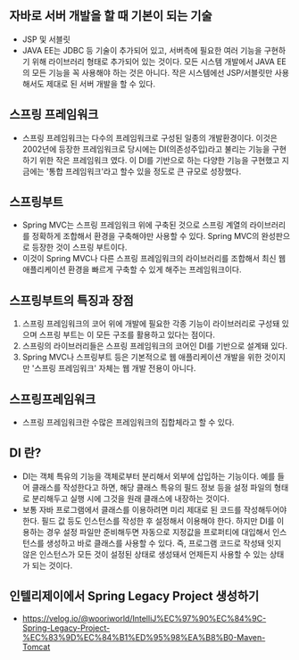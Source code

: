 ## 자바로 서버 개발을 할 때 기본이 되는 기술
- JSP 및 서블릿
- JAVA EE는 JDBC 등 기술이 추가되어 있고, 서버측에 필요한 여러 기능을 구현하기 위해 라이브러리 형태로 추가되어 있는 것이다. 모든 시스템 개발에서 JAVA EE의 모든 기능을 꼭 사용해야 하는 것은 아니다. 
 작은 시스템에선 JSP/서블릿만 사용해서도 제대로 된 서버 개발을 할 수 있다.

## 스프링 프레임워크
- 스프링 프레임워크는 다수의 프레임워크로 구성된 일종의 개발환경이다. 이것은 2002년에 등장한 프레임워크로 당시에는 DI(의존성주입)라고 불리는 기능을 구현하기 위한 작은 프레임워크 였다. 이 DI를 기반으로 하는 다양한 기능을 구현했고 지금에는 '통합 프레임워크'라고 할수 있을 정도로 큰 규모로 성장했다. 

## 스프링부트
- Spring MVC는 스프링 프레임워크 위에 구축된 것으로 스프링 계열의 라이브러리를 정확하게 조합해서 환경을 구축해야만 사용할 수 있다. Spring MVC의 완성판으로 등장한 것이 스프링 부트이다.
- 이것이 Spring MVC나 다른 스프링 프레임워크의 라이브러리를 조합해서 최신 웹 애플리케이션 환경을 빠르게 구축할 수 있게 해주는 프레임워크이다.

## 스프링부트의 특징과 장점
1. 스프링 프레임워크의 코어 위에 개발에 필요한 각종 기능이 라이브러리로 구성돼 있으며 스프링 부트는 이 모든 구조를 활용하고 있다는 점이다.
2. 스프링의 라이브러리들은 스프링 프레임워크의 코어인 DI를 기반으로 설계돼 있다.
3. Spring MVC나 스프링부트 등은 기본적으로 웹 애플리케이션 개발을 위한 것이지만 '스프링 프레임워크' 자체는 웹 개발 전용이 아니다. 

## 스프링프레임워크
- 스프링 프레임워크란 수많은 프레임워크의 집합체라고 할 수 있다. 

## DI 란?
- DI는 객체 특유의 기능을 객체로부터 분리해서 외부에 삽입하는 기능이다. 예를 들어 클래스를 작성한다고 하면, 해당 클래스 특유의 필드 정보 등을 설정 파일의 형태로 분리해두고 실행 시에 그것을 원래 클래스에 내장하는 것이다.
- 보통 자바 프로그램에서 클래스를 이용하려면 미리 제대로 된 코드를 작성해두어야 한다. 필드 값 등도 인스턴스를 작성한 후 설정해서 이용해야 한다. 하지만 DI를 이용하는 경우 설정 파일만 준비해두면 자동으로 지정값을 프로퍼티에 대입해서 인스턴스를 생성하고 바로 클래스를 사용할 수 있다. 즉, 프로그램 코드로 작성돼 잇지 않은 인스턴스가 모든 것이 설정된 상태로 생성돼서 언제든지 사용할 수 있는 상태가 되는 것이다.

## 인텔리제이에서 Spring Legacy Project 생성하기
- https://velog.io/@wooriworld/IntelliJ%EC%97%90%EC%84%9C-Spring-Legacy-Project-%EC%83%9D%EC%84%B1%ED%95%98%EA%B8%B0-Maven-Tomcat
